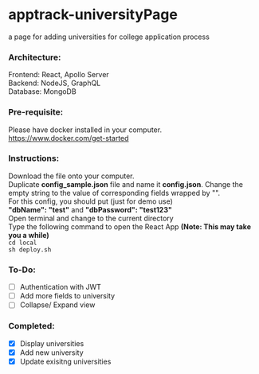 # apptrack-universityPage
a page for adding universities for college application process

### Architecture:
Frontend: React, Apollo Server
<br>
Backend: NodeJS, GraphQL
<br>
Database: MongoDB

### Pre-requisite:
Please have docker installed in your computer.
<br>
https://www.docker.com/get-started

### Instructions:
Download the file onto your computer.
<br>
Duplicate __config_sample.json__ file and name it
__config.json__. Change the empty string to the value of 
corresponding fields wrapped by "".
<br>
For this config, you should put (just for demo use)
<br>
__"dbName": "test"__ and __"dbPassword": "test123"__
<br>
Open terminal and change to the current directory
<br>
Type the following command to open the React App
__(Note: This may take you a while)__
<br>
`cd local`
<br>
`sh deploy.sh`

### To-Do:
- [ ] Authentication with JWT
- [ ] Add more fields to university
- [ ] Collapse/ Expand view

### Completed:
- [x] Display universities
- [x] Add new university
- [x] Update exisitng universities